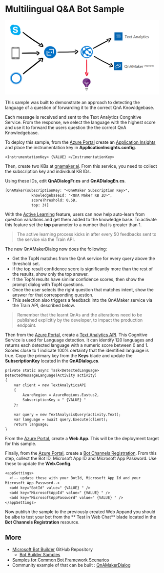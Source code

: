 ﻿# Multilingual Q&A Bot Sample

![sample diagram](./qna-sample-diagram.png)

This sample was built to demonstrate an approach to detecting the language of a question of forwarding it to the correct QnA Knowldgebase.

Each message is received and sent to the Text Analytics Congnitive Service. From the response, we select the language with the highest score and use it to forward the users question the the correct QnA Knowledgebase.



To deploy this sample, from the [Azure Portal](http://portal.azure.com) create an [Application Insights](https://docs.microsoft.com/en-us/azure/application-insights/) and place the instrumentation key in **ApplicationInsights.config**.

```
<InstrumentationKey> {VALUE} </InstrumentationKey>
```

Then, create two KBs at [qnamaker.ai](https://qnamaker.ai/). From this service, you need to collect the subscription key and individual KB IDs.

Using these IDs, edit **QnADialogFr.cs** and **QnADialogEn.cs**.

```
[QnAMaker(subscriptionKey: "<QnAMaker Subscription Key>",
            knowledgebaseId: "<QnA Maker KB ID>",
            scoreThreshold: 0.5D,
            top: 3)]
```

With the [Active Learning](https://qnamaker.ai/Documentation/ActiveLearning) feature, users can now help auto-learn from question variations and get them added to the knowledge base.
To activate this feature set the **top** parameter to a number that is greater than 1.

> The active learning process kicks in after every 50 feedbacks sent to the service via the Train API. 

The new QnAMakerDialog now does the following:
- Get the TopN matches from the QnA service for every query above the threshold set.
- If the top result confidence score is significantly more than the rest of the results, show only the top answer.
- If the TopN results have similar confidence scores, then show the prompt dialog with TopN questions.
- Once the user selects the right question that matches intent, show the answer for that corresponding question.
- This selection also triggers a feedback into the QnAMaker service via the Train API, described below. 

> Remember that the learnt QnAs and the alterations need to be published explicitly by the developer, to impact the production endpoint. 

Then from the [Azure Portal](http://portal.azure.com), create a [Text Analytics API](https://azure.microsoft.com/en-us/services/cognitive-services/text-analytics/). This Cognitive Service is used for Language detection. It can identify 120 languages and returns each detected language with a numeric score between 0 and 1. Scores close to 1 indicate 100% certainty that the identified language is true.
Copy the primary key from the **Keys** blade and update the **SubscriptionKey** located in the **QnADialog.cs**.  
```
private static async Task<DetectedLanguage> DetectedMessageLanguage(Activity activity)
{
    var client = new TextAnalyticsAPI
    {
        AzureRegion = AzureRegions.Eastus2,
        SubscriptionKey = " {VALUE} "
    };

    var query = new TextAnalysisQuery(activity.Text);
    var language = await query.Execute(client);
    return language;
}
```

From the [Azure Portal](http://portal.azure.com), create a **Web App**. This will be the deployment target for this sample.

Finally, from the [Azure Portal](http://portal.azure.com), create a [Bot Channels Registration](https://docs.microsoft.com/en-us/bot-framework/bot-service-quickstart-registration). From this step, collect the Bot ID, Microsoft App ID and Microsoft App Password.
Use these to update the **Web.Config**.

```
<appSettings>
  <!-- update these with your BotId, Microsoft App Id and your Microsoft App Password-->
  <add key="BotId" value=" {VALUE} " />
  <add key="MicrosoftAppId" value=" {VALUE} " />
  <add key="MicrosoftAppPassword" value=" {VALUE} " />
</appSettings>
```

Now publish the sample to the previously created Web Appand you should be albe to test your bot from the **
Test in Web Chat** blade located in the **Bot Channels Registration** resource.

## More
- [Microsoft Bot Builder](https://github.com/Microsoft/BotBuilder) GitHub Repository
  - [Bot Builder Samples](https://github.com/Microsoft/BotBuilder/tree/master/CSharp/Samples)
- [Samples for Common Bot Framework Scenarios](https://github.com/Microsoft/AzureBotServices-scenarios)
- Community example of that can be built : [QnAMakerDialog](https://github.com/garypretty/botframework/tree/master/QnAMakerDialog)
